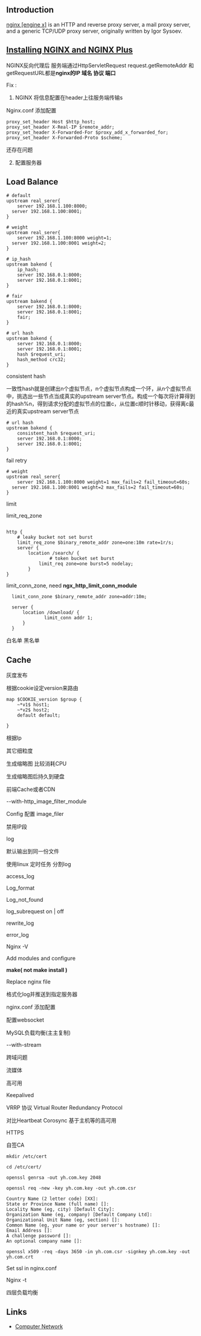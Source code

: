 ## Introduction

[nginx [engine x]](https://nginx.org/en/) is an HTTP and reverse proxy server, a mail proxy server, and a generic TCP/UDP proxy server, originally written by Igor Sysoev.

## [Installing NGINX and NGINX Plus](https://docs.nginx.com/nginx/admin-guide/installing-nginx/)



NGINX反向代理后 服务端通过HttpServletRequest  request.getRemoteAddr 和 getRequestURL都是**nginx的IP 域名 协议 端口**

Fix : 

1. NGINX 将信息配置在header上往服务端传输s

Nginx.conf 添加配置

```nginx
proxy_set_header Host $http_host;
proxy_set_header X-Real-IP $remote_addr;
proxy_set_header X-Forwarded-For $proxy_add_x_forwarded_for;
proxy_set_header X-Forwarded-Proto $scheme;
```



还存在问题

2. 配置服务器





## Load Balance

```nginx
# default
upstream real_serer{
	server 192.168.1.100:8000;
  server 192.168.1.100:8001;
}
```

```nginx
# weight
upstream real_serer{
	server 192.168.1.100:8000 weight=1;
  server 192.168.1.100:8001 weight=2;
}
```

```nginx
# ip_hash
upstream bakend {  
    ip_hash;  
    server 192.168.0.1:8000;  
    server 192.168.0.1:8001;  
} 
```

```nginx
# fair
upstream bakend {  
    server 192.168.0.1:8000;  
    server 192.168.0.1:8001; 
    fair;
} 
```

```nginx
# url hash
upstream bakend {  
    server 192.168.0.1:8000;  
    server 192.168.0.1:8001; 
    hash $request_uri;  
    hash_method crc32; 
} 
```

consistent hash

一致性hash就是创建出n个虚拟节点，n个虚拟节点构成一个环，从n个虚拟节点中，挑选出一些节点当成真实的upstream server节点。构成一个每次将计算得到的hash%n，得到请求分配的虚拟节点的位置c，从位置c顺时针移动，获得离c最近的真实upstream server节点

```nginx
# url hash
upstream bakend {  
  	consistent_hash $request_uri;
    server 192.168.0.1:8000;  
    server 192.168.0.1:8001; 
} 
```

fail retry

```nginx
# weight
upstream real_serer{
	server 192.168.1.100:8000 weight=1 max_fails=2 fail_timeout=60s;
  server 192.168.1.100:8001 weight=2 max_fails=2 fail_timeout=60s;
}

```



limit

limit_req_zone 

```nginx

http {
  	# leaky bucket not set burst 
    limit_req_zone $binary_remote_addr zone=one:10m rate=1r/s; 
    server {
        location /search/ {
      			# token bucket set burst
            limit_req zone=one burst=5 nodelay;
        }
}  
```



limit_conn_zone, need **ngx_http_limit_conn_module**

```nginx
  limit_conn_zone $binary_remote_addr zone=addr:10m;

  server {
      location /download/ {
              limit_conn addr 1;
      }
  }
```

白名单 黑名单

## Cache



灰度发布

根据cookie设定version来路由

~~~nginx
map $COOKIE_version $group {
	~*v1$ host1;
	~*v2$ host2;
	default default;

}
~~~

根据Ip

其它细粒度

生成缩略图 比较消耗CPU 

生成缩略图后持久到硬盘

前端Cache或者CDN

--with-http_image_filter_module

Config 配置 image_filer 



禁用IP段

log

默认输出到同一份文件

使用linux 定时任务 分割log



access_log

Log_format

Log_not_found

log_subrequest on | off

rewrite_log

error_log



Nginx -V

Add modules and  configure

**make( not make install )**

Replace nginx file

格式化log并推送到指定服务器

nginx.conf 添加配置



配置websocket



MySQL负载均衡(主主复制)

--with-stream



跨域问题



流媒体



高可用

Keepalived

VRRP 协议 Virtual Router Redundancy Protocol



对比Heartbeat Corosync 基于主机等的高可用



HTTPS

自签CA

```shell
mkdir /etc/cert

cd /etc/cert/

openssl genrsa -out yh.com.key 2048

openssl req -new -key yh.com.key -out yh.com.csr

Country Name (2 letter code) [XX]:
State or Province Name (full name) []:
Locality Name (eg, city) [Default City]:
Organization Name (eg, company) [Default Company Ltd]:
Organizational Unit Name (eg, section) []:
Common Name (eg, your name or your server's hostname) []:
Email Address []:
A challenge password []:
An optional company name []:

openssl x509 -req -days 3650 -in yh.com.csr -signkey yh.com.key -out yh.com.crt

```



Set ssl in nginx.conf

Nginx -t



四层负载均衡


## Links

- [Computer Network](/docs/CS/CN/CN.md)
